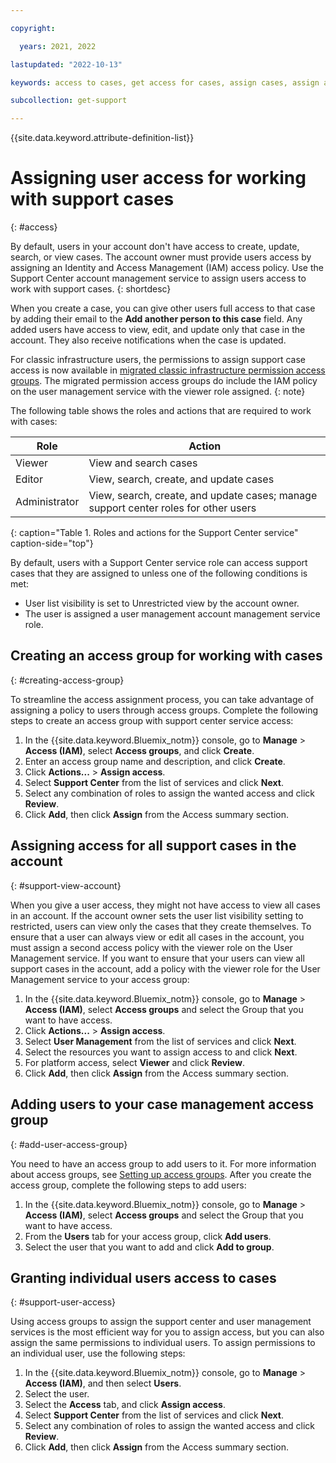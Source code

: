 ```yaml
---

copyright:

  years: 2021, 2022

lastupdated: "2022-10-13"

keywords: access to cases, get access for cases, assign cases, assign access, access support center

subcollection: get-support

---
```


{{site.data.keyword.attribute-definition-list}}

# Assigning user access for working with support cases
{: #access}

By default, users in your account don't have access to create, update, search, or view cases. The account owner must provide users access by assigning an Identity and Access Management (IAM) access policy. Use the Support Center account management service to assign users access to work with support cases.
{: shortdesc}

When you create a case, you can give other users full access to that case by adding their email to the **Add another person to this case** field. Any added users have access to view, edit, and update only that case in the account. They also receive notifications when the case is updated.

For classic infrastructure users, the permissions to assign support case access is now available in [migrated classic infrastructure permission access groups](/docs/account?topic=account-migrated_permissions). The migrated permission access groups do include the IAM policy on the user management service with the viewer role assigned.
{: note}

The following table shows the roles and actions that are required to work with cases:

| Role          | Action                                                                              |
|---------------|-------------------------------------------------------------------------------------|
| Viewer        | View and search cases                                                               |
| Editor        | View, search, create, and update cases                                              |
| Administrator | View, search, create, and update cases; manage support center roles for other users |
{: caption="Table 1. Roles and actions for the Support Center service" caption-side="top"}

By default, users with a Support Center service role can access support cases that they are assigned to unless one of the following conditions is met:

* User list visibility is set to Unrestricted view by the account owner.
* The user is assigned a user management account management service role.


## Creating an access group for working with cases
{: #creating-access-group}

To streamline the access assignment process, you can take advantage of assigning a policy to users through access groups. Complete the following steps to create an access group with support center service access:

1. In the {{site.data.keyword.Bluemix_notm}} console, go to **Manage** > **Access (IAM)**, select **Access groups**, and click **Create**.
1. Enter an access group name and description, and click **Create**.
1. Click **Actions...** > **Assign access**.
1. Select **Support Center** from the list of services and click **Next**.
1. Select any combination of roles to assign the wanted access and click **Review**.
1. Click **Add**, then click **Assign** from the Access summary section.


## Assigning access for all support cases in the account
{: #support-view-account}

When you give a user access, they might not have access to view all cases in an account. If the account owner sets the user list visibility setting to restricted, users can view only the cases that they create themselves. To ensure that a user can always view or edit all cases in the account, you must assign a second access policy with the viewer role on the User Management service. If you want to ensure that your users can view all support cases in the account, add a policy with the viewer role for the User Management service to your access group:

1. In the {{site.data.keyword.Bluemix_notm}} console, go to **Manage** > **Access (IAM)**, select **Access groups** and select the Group that you want to have access.
1. Click **Actions...** > **Assign access**.
1. Select **User Management** from the list of services and click **Next**.
1. Select the resources you want to assign access to and click **Next**.
1. For platform access, select **Viewer** and click **Review**.
1. Click **Add**, then click **Assign** from the Access summary section.


## Adding users to your case management access group
{: #add-user-access-group}

You need to have an access group to add users to it. For more information about access groups, see [Setting up access groups](/docs/account?topic=account-groups). After you create the access group, complete the following steps to add users:

1. In the {{site.data.keyword.Bluemix_notm}} console, go to **Manage** > **Access (IAM)**, select **Access groups** and select the Group that you want to have access.
1. From the **Users** tab for your access group, click **Add users**.
1. Select the user that you want to add and click **Add to group**.


## Granting individual users access to cases
{: #support-user-access}

Using access groups to assign the support center and user management services is the most efficient way for you to assign access, but you can also assign the same permissions to individual users. To assign permissions to an individual user, use the following steps:

1. In the {{site.data.keyword.Bluemix_notm}} console, go to **Manage** > **Access (IAM)**, and then select **Users**.
1. Select the user.
1. Select the **Access** tab, and click **Assign access**.
1. Select **Support Center** from the list of services and click **Next**.
1. Select any combination of roles to assign the wanted access and click **Review**.
1. Click **Add**, then click **Assign** from the Access summary section.
